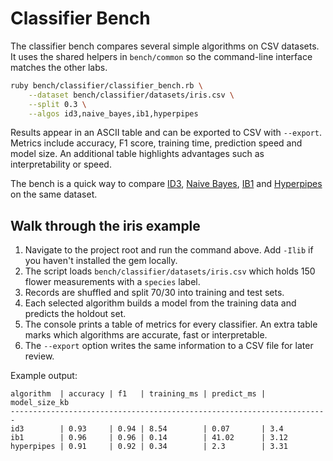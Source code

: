 # Classifier Bench

The classifier bench compares several simple algorithms on CSV datasets. It uses
the shared helpers in `bench/common` so the command-line interface matches the
other labs.

```bash
ruby bench/classifier/classifier_bench.rb \
    --dataset bench/classifier/datasets/iris.csv \
    --split 0.3 \
    --algos id3,naive_bayes,ib1,hyperpipes
```

Results appear in an ASCII table and can be exported to CSV with `--export`.
Metrics include accuracy, F1 score, training time, prediction speed and model
size. An additional table highlights advantages such as interpretability or
speed.

The bench is a quick way to compare [ID3](machine_learning.md),
[Naive Bayes](naive_bayes.md), [IB1](ib1.md) and
[Hyperpipes](hyperpipes.md) on the same dataset.

## Walk through the iris example

1. Navigate to the project root and run the command above. Add `-Ilib` if you haven't installed the gem locally.
2. The script loads `bench/classifier/datasets/iris.csv` which holds 150 flower measurements with a `species` label.
3. Records are shuffled and split 70/30 into training and test sets.
4. Each selected algorithm builds a model from the training data and predicts the holdout set.
5. The console prints a table of metrics for every classifier. An extra table marks which algorithms are accurate, fast or interpretable.
6. The `--export` option writes the same information to a CSV file for later review.

Example output:

```text
algorithm  | accuracy | f1   | training_ms | predict_ms | model_size_kb
-----------------------------------------------------------------------
id3        | 0.93     | 0.94 | 8.54        | 0.07       | 3.4
ib1        | 0.96     | 0.96 | 0.14        | 41.02      | 3.12
hyperpipes | 0.91     | 0.92 | 0.34        | 2.3        | 3.31
```
